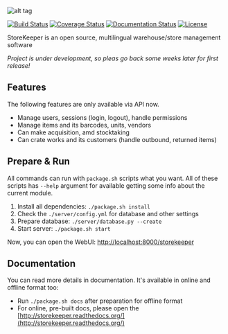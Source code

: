 ![alt tag](https://raw.githubusercontent.com/andras-tim/StoreKeeper/master/client/app/img/logo.png)

[![Build Status](https://travis-ci.org/andras-tim/StoreKeeper.svg?branch=master)](https://travis-ci.org/andras-tim/StoreKeeper)
[![Coverage Status](https://coveralls.io/repos/andras-tim/StoreKeeper/badge.svg?branch=master)](https://coveralls.io/r/andras-tim/StoreKeeper?branch=master)
[![Documentation Status](https://readthedocs.org/projects/storekeeper/badge/?version=latest)](https://readthedocs.org/projects/storekeeper/?badge=latest)
[![License](https://img.shields.io/badge/license-GPL%202.0-blue.svg)](https://github.com/andras-tim/StoreKeeper/blob/master/LICENSE)

StoreKeeper is an open source, multilingual warehouse/store management software

*Project is under development, so pleas go back some weeks later for first release!*


## Features
The following features are only available via API now.

* Manage users, sessions (login, logout), handle permissions
* Manage items and its barcodes, units, vendors
* Can make acquisition, amd stocktaking
* Can crate works and its customers (handle outbound, returned items)


## Prepare & Run
All commands can run with `package.sh` scripts what you want. All of these scripts has `--help` argument for
 available getting some info about the current module.

1. Install all dependencies: `./package.sh install`
2. Check the `./server/config.yml` for database and other settings
3. Prepare database: `./server/database.py --create`
4. Start server: `./package.sh start`

Now, you can open the WebUI: [http://localhost:8000/storekeeper](http://localhost:8000/storekeeper)


## Documentation
You can read more details in documentation. It's available in online and offline format too:

* Run `./package.sh docs` after preparation for offline format
* For online, pre-built docs, please open the [http://storekeeper.readthedocs.org/](http://storekeeper.readthedocs.org/)
